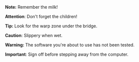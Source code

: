 **Note:** Remember the milk!

**Attention**: Don't forget the children!

**Tip:** Look for the warp zone under the bridge.

**Caution**: Slippery when wet.

**Warning:** The software you're about to use has not been tested.

**Important**: Sign off before stepping away from the computer.
